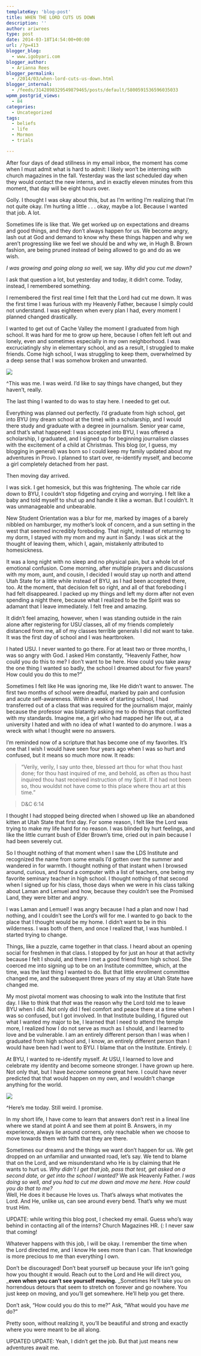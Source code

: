 ```yaml
---
templateKey: 'blog-post'
title: WHEN THE LORD CUTS US DOWN
description: ''
author: ariwrees
type: post
date: 2014-03-18T14:54:00+00:00
url: /?p=413
blogger_blog:
  - www.igobyari.com
blogger_author:
  - Arianna Rees
blogger_permalink:
  - /2014/03/when-lord-cuts-us-down.html
blogger_internal:
  - /feeds/3142898329549879465/posts/default/5800591536596035033
wpmm_postgrid_views:
  - 84
categories:
  - Uncategorized
tags:
  - beliefs
  - life
  - Mormon
  - trials

---
```

After four days of dead stillness in my email inbox, the moment has come when I must admit what is hard to admit: I likely won’t be interning with church magazines in the fall. Yesterday was the last scheduled day when they would contact the new interns, and in exactly eleven minutes from this moment, that day will be eight hours over.

Golly. I thought I was okay about this, but as I’m writing I’m realizing that I’m not quite okay. I’m hurting a little . . . okay, maybe a lot. Because I wanted that job. A lot. 

Sometimes life is like that. We get worked up on expectations and dreams and good things, and they don’t always happen for us. We become angry, lash out at God and demand to know why these things happen and why we aren’t progressing like we feel we should be and why we, in Hugh B. Brown fashion, are being pruned instead of being allowed to go and do as we wish. 

_I was growing and going along so well,_ we say. _Why did you cut me down?_ 

I ask that question a lot, but yesterday and today, it didn’t come. Today, instead, I remembered something. 

I remembered the first real time I felt that the Lord had cut me down. It was the first time I was furious with my Heavenly Father, because I simply could not understand. I was eighteen when every plan I had, every moment I planned changed drastically.

I wanted to get out of Cache Valley the moment I graduated from high school. It was hard for me to grow up here, because I often felt left out and lonely, even and sometimes especially in my own neighborhood. I was excruciatingly shy in elementary school, and as a result, I struggled to make friends. Come high school, I was struggling to keep them, overwhelmed by a deep sense that I was somehow broken and unwanted.

[![](https://www.igobyari.com/wp-content/uploads/2014/03/mechip.jpg)](https://www.igobyari.com/wp-content/uploads/2014/03/mechip.jpg)

^This was me. I was weird. I’d like to say things have changed, but they haven’t, really. 

The last thing I wanted to do was to stay here. I needed to get out. 

Everything was planned out perfectly. I’d graduate from high school, get into BYU (my dream school at the time) with a scholarship, and I would there study and graduate with a degree in journalism. Senior year came, and that’s what happened: I was accepted into BYU, I was offered a scholarship, I graduated, and I signed up for beginning journalism classes with the excitement of a child at Christmas. This blog (or, I guess, my blogging in general) was born so I could keep my family updated about my adventures in Provo. I planned to start over, re-identify myself, and become a girl completely detached from her past. 

Then moving day arrived. 

I was sick. I get homesick, but this was frightening. The whole car ride down to BYU, I couldn’t stop fidgeting and crying and worrying. I felt like a baby and told myself to shut up and handle it like a woman. But I couldn’t. It was unmanageable and unbearable.  

New Student Orientation was a blur for me, marked by images of a barely nibbled on hamburger, my mother’s look of concern, and a sun setting in the west that seemed incredibly foreboding. That night, instead of returning to my dorm, I stayed with my mom and my aunt in Sandy. I was sick at the thought of leaving them, which I, again, mistakenly attributed to homesickness.  

It was a long night with no sleep and no physical pain, but a whole lot of emotional confusion. Come morning, after multiple prayers and discussions with my mom, aunt, and cousin, I decided I would stay up north and attend Utah State for a little while instead of BYU, as I had been accepted there, too. At the moment, that decision felt so right, and all of that foreboding I had felt disappeared. I packed up my things and left my dorm after not even spending a night there, because what I realized to be the Spirit was so adamant that I leave immediately. I felt free and amazing. 

It didn’t feel amazing, however, when I was standing outside in the rain alone after registering for USU classes, all of my friends completely distanced from me, all of my classes terrible generals I did not want to take. It was the first day of school and I was heartbroken. 

I hated USU. I never wanted to go there. For at least two or three months, I was so angry with God. I asked Him constantly, “Heavenly Father, how could you do this to me? I don’t want to be here. How could you take away the one thing I wanted so badly, the school I dreamed about for five years? How could you do this to me?” 

Sometimes I felt like He was ignoring me, like He didn’t want to answer. The first two months of school were dreadful, marked by pain and confusion and acute self-awareness. Within a week of starting school, I had transferred out of a class that was required for the journalism major, mainly because the professor was blatantly asking me to do things that conflicted with my standards. Imagine me, a girl who had mapped her life out, at a university I hated and with no idea of what I wanted to do anymore. I was a wreck with what I thought were no answers.

I’m reminded now of a scripture that has become one of my favorites. It’s one that I wish I would have seen four years ago when I was so hurt and confused, but it means so much more now. It reads:

> “Verily, verily, I say unto thee, blessed art thou for what thou hast done; for thou hast inquired of me, and behold, as often as thou hast inquired thou hast received instruction of my Spirit. If it had not been so, thou wouldst not have come to this place where thou art at this time.” 

> D&C 6:14 

I thought I had stopped being directed when I showed up like an abandoned kitten at Utah State that first day. For some reason, I felt like the Lord was trying to make my life hard for no reason. I was blinded by hurt feelings, and like the little currant bush of Elder Brown’s time, cried out in pain because I had been severely cut.

So I thought nothing of that moment when I saw the LDS Institute and recognized the name from some emails I’d gotten over the summer and wandered in for warmth. I thought nothing of that instant when I browsed around, curious, and found a computer with a list of teachers, one being my favorite seminary teacher in high school. I thought nothing of that second when I signed up for his class, those days when we were in his class talking about Laman and Lemuel and how, because they couldn’t see the Promised Land, they were bitter and angry.

I was Laman and Lemuel! I was angry because I had a plan and now I had nothing, and I couldn’t see the Lord’s will for me. I wanted to go back to the place that I thought would be my home. I didn’t want to be in this wilderness. I was both of them, and once I realized that, I was humbled. I started trying to change.

Things, like a puzzle, came together in that class. I heard about an opening social for freshmen in that class. I stopped by for just an hour at that activity because I felt I should, and there I met a good friend from high school. She coerced me into signing up to be on an Institute committee, which, at the time, was the last thing I wanted to do. But that little enrollment committee changed me, and the subsequent three years of my stay at Utah State have changed me.

My most pivotal moment was choosing to walk into the Institute that first day. I like to think that _that_ was the reason why the Lord told me to leave BYU when I did. Not only did I feel comfort and peace there at a time when I was so confused, but I got involved. In that Institute building, I figured out what I wanted my major to be, I learned that I need to attend the temple more, I realized how I do not serve as much as I should, and I learned to love and be vulnerable. I am an entirely different person than I was when I graduated from high school and, I know, an entirely different person than I would have been had I went to BYU. I blame that on the Institute. Entirely. (:

At BYU, I wanted to re-identify myself. At USU, I learned to love and celebrate my identity and become someone stronger. I have grown up here. Not only that, but I have _become_ someone great here. I could have never predicted that that would happen on my own, and I wouldn’t change anything for the world.

[![](https://www.igobyari.com/wp-content/uploads/2014/03/bikeme.jpg)](https://www.igobyari.com/wp-content/uploads/2014/03/bikeme.jpg)

^Here’s me today. Still weird. I promise. 

In my short life, I have come to learn that answers don’t rest in a lineal line where we stand at point A and see them at point B. Answers, in my experience, always lie around corners, only reachable when we choose to move towards them with faith that they are there.

Sometimes our dreams and the things we want don’t happen for us. We get dropped on an unfamiliar and unwanted road, let’s say. We tend to blame that on the Lord, and we misunderstand who He is by claiming that He wants to hurt us. _Why didn’t I get that job, pass that test, get asked on a second date, or get into the school I wanted?_ We ask Heavenly Father. _I was doing so well, and you had to cut me down and move me here. How could you do that to me?_  
Well, He does it because He loves us. That’s always what motivates the Lord. And He, unlike us, can see around every bend. That’s why we must trust Him.

UPDATE: while writing this blog post, I checked my email. Guess who’s way behind in contacting all of the interns? Church Magazines HR. (: I never saw that coming!

Whatever happens with this job, I will be okay. I remember the time when the Lord directed me, and I know He sees more than I can. That knowledge is more precious to me than everything I own.

Don’t be discouraged! Don’t beat yourself up because your life isn’t going how you thought it would. Reach out to the Lord and He will direct you, _**even when you can’t see yourself moving.** _Sometimes He’ll take you on horrendous detours that seem to stretch on forever and go nowhere. You just keep on moving, and you’ll get somewhere. He’ll help you get there.

Don’t ask, “How could you do this to me?” Ask, “What would you have _me_ do?”

Pretty soon, without realizing it, you’ll be beautiful and strong and exactly where you were meant to be all along.

UPDATED UPDATE: Yeah, I didn’t get the job. But that just means new adventures await me.